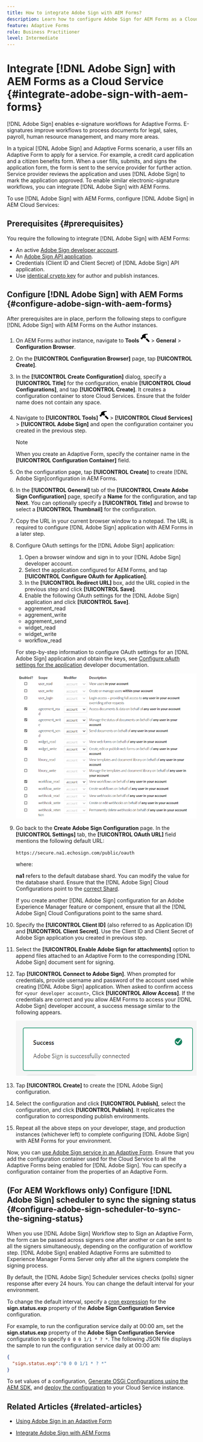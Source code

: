 ```yaml
---
title: How to integrate Adobe Sign with AEM Forms?
description: Learn how to configure Adobe Sign for AEM Forms as a Cloud Service?
feature: Adaptive Forms
role: Business Practitioner
level: Intermediate
---
```


# Integrate [!DNL Adobe Sign] with AEM Forms as a Cloud Service  {#integrate-adobe-sign-with-aem-forms}

[!DNL Adobe Sign] enables e-signature workflows for Adaptive Forms. E-signatures improve workflows to process documents for legal, sales, payroll, human resource management, and many more areas.

In a typical [!DNL Adobe Sign] and Adaptive Forms scenario, a user fills an Adaptive Form to apply for a service. For example, a credit card application and a citizen benefits form. When a user fills, submits, and signs the application form, the form is sent to the service provider for further action. Service provider reviews the application and uses [!DNL Adobe Sign] to mark the application approved. To enable similar electronic-signature workflows, you can integrate [!DNL Adobe Sign] with AEM Forms.

To use [!DNL Adobe Sign] with AEM Forms, configure [!DNL Adobe Sign] in AEM Cloud Services:

## Prerequisites {#prerequisites}

You require the following to integrate [!DNL Adobe Sign] with AEM Forms:

* An active [Adobe Sign developer account](https://acrobat.adobe.com/us/en/sign/developer-form.html).
* An [Adobe Sign API application](https://www.adobe.io/apis/documentcloud/sign/docs.html#!adobedocs/adobe-sign/master/gstarted/create_app.md).
* Credentials (Client ID and Client Secret) of [!DNL Adobe Sign] API application.
* Use [identical crypto key](https://experienceleague.adobe.com/docs/experience-manager-65/administering/security/security-checklist.html?lang=en#make-sure-you-properly-replicate-encryption-keys-when-needed) for author and publish instances.

## Configure [!DNL Adobe Sign] with AEM Forms {#configure-adobe-sign-with-aem-forms}

After prerequisites are in place, perform the following steps to configure [!DNL Adobe Sign] with AEM Forms on the Author instances.

1. On AEM Forms author instance, navigate to **Tools** ![hammer](assets/hammer.png) &gt; **General** &gt; **Configuration Browser**.
1. On the **[!UICONTROL Configuration Browser]** page, tap **[!UICONTROL Create]**.
1. In the **[!UICONTROL Create Configuration]** dialog, specify a **[!UICONTROL Title]** for the configuration, enable **[!UICONTROL Cloud Configurations]**, and tap **[!UICONTROL Create]**. It creates a configuration container to store  Cloud Services. Ensure that the folder name does not contain any space.
1. Navigate to **[!UICONTROL Tools]** ![hammer](assets/hammer.png) &gt; **[!UICONTROL Cloud Services]** &gt; **[!UICONTROL Adobe Sign]** and open the configuration container you created in the previous step.

   >[!NOTE]
   >
   >When you create an Adaptive Form, specify the container name in the **[!UICONTROL Configuration Container]** field.  
  
1. On the configuration page, tap **[!UICONTROL Create]** to create [!DNL Adobe Sign]configuration in AEM Forms.
1. In the **[!UICONTROL General]** tab of the **[!UICONTROL Create Adobe Sign Configuration]** page, specify a **Name** for the configuration, and tap **Next**. You can optionally specify a **[!UICONTROL Title]** and browse to select a **[!UICONTROL Thumbnail]** for the configuration.

1. Copy the URL in your current browser window to a notepad. The URL is required to configure [!DNL Adobe Sign] application with AEM Forms in a later step.

1. Configure OAuth settings for the [!DNL Adobe Sign] application:

    1. Open a browser window and sign in to your [!DNL Adobe Sign] developer account.
    1. Select the application configured for AEM Forms, and tap **[!UICONTROL Configure OAuth for Application]**.
    1. In the **[!UICONTROL Redirect URL]** box, add the URL copied in the previous step and click **[!UICONTROL Save]**.
    1. Enable the following OAuth settings for the [!DNL Adobe Sign] application and click **[!UICONTROL Save]**.

    * aggrement_read
    * aggrement_write
    * aggrement_send
    * widget_read
    * widget_write
    * workflow_read

   For step-by-step information to configure OAuth settings for an [!DNL Adobe Sign] application and obtain the keys, see [Configure oAuth settings for the application](https://www.adobe.io/apis/documentcloud/sign/docs.html#!adobedocs/adobe-sign/master/gstarted/configure_oauth.md) developer documentation.

   ![OAuth Config](assets/oauthconfig_new.png)

1. Go back to the **Create Adobe Sign Configuration** page. In the **[!UICONTROL Settings]** tab, the **[!UICONTROL OAuth URL]** field mentions the following default URL:

   `https://secure.na1.echosign.com/public/oauth`

   where:

   **na1** refers to the default database shard. You can modify the value for the database shard. Ensure that  the [!DNL Adobe Sign] Cloud Configurations point to the [correct Shard](https://helpx.adobe.com/sign/using/identify-account-shard.html).

   If you create another [!DNL Adobe Sign] configuration for an Adobe Experience Manager feature or component, ensure that all the [!DNL Adobe Sign] Cloud Configurations point to the same shard.

1. Specify the **[!UICONTROL Client ID]** (also referred to as Application ID) and **[!UICONTROL Client Secret]**. Use the Client ID and Client Secret of Adobe Sign application you created in previous step.

1. Select the **[!UICONTROL Enable Adobe Sign for attachments]** option to append files attached to an Adaptive Form to the corresponding [!DNL Adobe Sign] document sent for signing.

1. Tap **[!UICONTROL Connect to Adobe Sign]**. When prompted for credentials, provide username and password of the account used while creating [!DNL Adobe Sign] application. When asked to confirm access for `<your developer account>`, Click **[!UICONTROL Allow Access]**. If the credentials are correct and you allow AEM Forms to access your [!DNL Adobe Sign] developer account, a success message similar to the following appears.

   ![Adobe Sign Cloud Configuration Success](assets/adobe-sign-cloud-configuration-success.png)

1. Tap **[!UICONTROL Create]** to create the [!DNL Adobe Sign] configuration.

1. Select the configuration and click **[!UICONTROL Publish]**, select the configuration, and click **[!UICONTROL Publish]**. It replicates the configuration to corresponding publish environments.

1. Repeat all the above steps on your developer, stage, and production instances (whichever left) to complete configuring [!DNL Adobe Sign] with AEM Forms for your environment.

Now, you can [use Adobe Sign service in an Adaptive Form](working-with-adobe-sign.md#configure-adobe-sign-for-an-adaptive-form). Ensure that you add the configuration container used for the Cloud Service to all the Adaptive Forms being enabled for [!DNL Adobe Sign]. You can specify a configuration container from the  properties of an Adaptive Form.

## (For AEM Workflows only) Configure [!DNL Adobe Sign] scheduler to sync the signing status {#configure-adobe-sign-scheduler-to-sync-the-signing-status}

When you use [!DNL Adobe Sign] Workflow step to Sign an Adaptive Form, the form can be passed across signers one after another or can be sent to all the signers simultaneously, depending on the configuration of workflow step. [!DNL Adobe Sign] enabled Adaptive Forms are submitted to Experience Manager Forms Server only after all the signers complete the signing process.

By default, the [!DNL Adobe Sign] Scheduler services checks (polls) signer response after every 24 hours. You can change the default interval for your environment.

To change the default interval, specify a [cron expression](https://en.wikipedia.org/wiki/Cron#CRON_expression) for the **sign.status.exp** property of the **Adobe Sign Configuration Service** configuration.

For example, to run the configuration service daily at 00:00 am, set the **sign.status.exp** property of the **Adobe Sign Configuration Service** configuration to specify `0 0 0 1/1 * ? *`. The following JSON file displays the sample to run the configuration service daily at 00:00 am:

```json
{
  "sign.status.exp":"0 0 0 1/1 * ? *"
}
```

To set values of a configuration, [Generate OSGi Configurations using the AEM SDK](https://experienceleague.adobe.com/docs/experience-manager-cloud-service/implementing/deploying/configuring-osgi.html?lang=en#generating-osgi-configurations-using-the-aem-sdk-quickstart), and [deploy the configuration](https://experienceleague.adobe.com/docs/experience-manager-cloud-service/implementing/using-cloud-manager/deploy-code.html?lang=en#deployment-process) to your Cloud Service instance.

<!-- , perform the following steps:

1. Log in to AEM Forms Server with admin credentials and navigate to **[!UICONTROL Tools]** &gt;**[!UICONTROL Operations]** &gt; **[!UICONTROL Web Console]**.

   You can also open the following URL in a browser window:
   `https://[localhost]:port/system/console/configMgr`

1. Locate and open the **[!UICONTROL Adobe Sign Configuration Service]** option. Specify a [cron expression](https://en.wikipedia.org/wiki/Cron#CRON_expression) in the **Status Update Scheduler Expression** field and click **Save**. For example, to run the configuration service daily at 00:00 am, specify `0 0 0 1/1 * ? *` in the **Status Update Scheduler Expression** field.

Default interval to sync status of [!DNL Adobe Sign] is now changed. -->

## Related Articles {#related-articles}

* [Using Adobe Sign in an Adaptive Form](working-with-adobe-sign.md)

* [Integrate Adobe Sign with AEM Forms](adobe-sign-integration-adaptive-forms.md)
